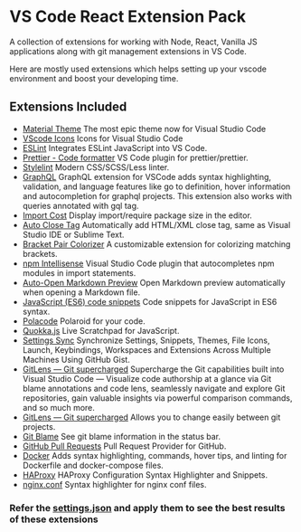 # VS Code React Extension Pack

A collection of extensions for working with Node, React, Vanilla JS applications along with git
management extensions in VS Code.

Here are mostly used extensions which helps setting up your vscode environment and boost your
developing time.

## Extensions Included

- [Material Theme](https://marketplace.visualstudio.com/items?itemName=Equinusocio.vsc-material-theme) The most epic theme now for Visual Studio Code
- [VScode Icons](https://marketplace.visualstudio.com/items?itemName=robertohuertasm.vscode-icons) Icons for Visual Studio Code
- [ESLint](https://marketplace.visualstudio.com/items?itemName=dbaeumer.vscode-eslint) Integrates ESLint JavaScript into VS Code.
- [Prettier - Code formatter](https://marketplace.visualstudio.com/items?itemName=esbenp.prettier-vscode) VS Code plugin for prettier/prettier.
- [Stylelint](https://marketplace.visualstudio.com/items?itemName=shinnn.stylelint) Modern CSS/SCSS/Less linter.
- [GraphQL](https://marketplace.visualstudio.com/items?itemName=prisma.vscode-graphql) GraphQL extension for VSCode adds syntax highlighting, validation, and language features like go to definition, hover information and autocompletion for graphql projects. This extension also works with queries annotated with gql tag.
- [Import Cost](https://marketplace.visualstudio.com/items?itemName=wix.vscode-import-cost) Display import/require package size in the editor.
- [Auto Close Tag](https://marketplace.visualstudio.com/items?itemName=formulahendry.auto-close-tag) Automatically add HTML/XML close tag, same as Visual Studio IDE or Sublime Text.
- [Bracket Pair Colorizer](https://marketplace.visualstudio.com/items?itemName=coenraads.bracket-pair-colorizer) A customizable extension for colorizing matching brackets.
- [npm Intellisense](https://marketplace.visualstudio.com/items?itemName=christian-kohler.npm-intellisense) Visual Studio Code plugin that autocompletes npm modules in import statements.
- [Auto-Open Markdown Preview](https://marketplace.visualstudio.com/items?itemName=hnw.vscode-auto-open-markdown-preview) Open Markdown preview automatically when opening a Markdown file.
- [JavaScript (ES6) code snippets](https://marketplace.visualstudio.com/items?itemName=xabikos.javascriptsnippets) Code snippets for JavaScript in ES6 syntax.
- [Polacode](https://marketplace.visualstudio.com/items?itemName=pnp.polacode) Polaroid for your code.
- [Quokka.js](https://marketplace.visualstudio.com/items?itemName=wallabyjs.quokka-vscode) Live Scratchpad for JavaScript.
- [Settings Sync](https://marketplace.visualstudio.com/items?itemName=shan.code-settings-sync) Synchronize Settings, Snippets, Themes, File Icons, Launch, Keybindings, Workspaces and Extensions Across Multiple Machines Using GitHub Gist.
- [GitLens — Git supercharged](https://marketplace.visualstudio.com/items?itemName=eamodio.gitlens) Supercharge the Git capabilities built into Visual Studio Code — Visualize code authorship at a glance via Git blame annotations and code lens, seamlessly navigate and explore Git repositories, gain valuable insights via powerful comparison commands, and so much more.
- [GitLens — Git supercharged](https://marketplace.visualstudio.com/items?itemName=felipecaputo.git-project-manager) Allows you to change easily between git projects.
- [Git Blame](https://marketplace.visualstudio.com/items?itemName=felipecaputo.git-project-manager) See git blame information in the status bar.
- [GitHub Pull Requests](https://marketplace.visualstudio.com/items?itemName=github.vscode-pull-request-github) Pull Request Provider for GitHub.
- [Docker](https://marketplace.visualstudio.com/items?itemName=peterjausovec.vscode-docker) Adds syntax highlighting, commands, hover tips, and linting for Dockerfile and docker-compose files.
- [HAProxy](https://marketplace.visualstudio.com/items?itemName=bmarkovic.haproxy) HAProxy Configuration Syntax Highlighter and Snippets.
- [nginx.conf](https://marketplace.visualstudio.com/items?itemName=shanoor.vscode-nginx) Syntax highlighter for nginx conf files.

### Refer the [settings.json](https://github.com/kamleshchandnani/vscode-js-extension-pack/blob/master/.vscode/settings.json) and apply them to see the best results of these extensions
